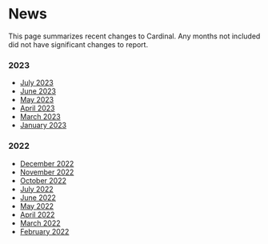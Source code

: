 # News

This page summarizes recent changes to Cardinal. Any months not included did not have
significant changes to report.

### 2023

- [July 2023](news/july2023.md)
- [June 2023](news/june2023.md)
- [May 2023](news/may2023.md)
- [April 2023](news/april2023.md)
- [March 2023](news/march2023.md)
- [January 2023](news/january2023.md)

### 2022

- [December 2022](news/december2022.md)
- [November 2022](news/november2022.md)
- [October 2022](news/october2022.md)
- [July 2022](news/july2022.md)
- [June 2022](news/june2022.md)
- [May 2022](news/may2022.md)
- [April 2022](news/april2022.md)
- [March 2022](news/mar2022.md)
- [February 2022](news/feb2022.md)
